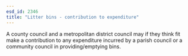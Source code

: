 ```yaml
---
esd_id: 2346
title: "Litter bins - contribution to expenditure"
---
```


A county council and a metropolitan district council may if they think fit make a contribution to any expenditure incurred by a parish council or a community council in providing/emptying bins.

